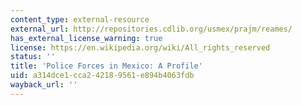 ```yaml
---
content_type: external-resource
external_url: http://repositories.cdlib.org/usmex/prajm/reames/
has_external_license_warning: true
license: https://en.wikipedia.org/wiki/All_rights_reserved
status: ''
title: 'Police Forces in Mexico: A Profile'
uid: a314dce1-cca2-4218-9561-e894b4063fdb
wayback_url: ''
---
```

